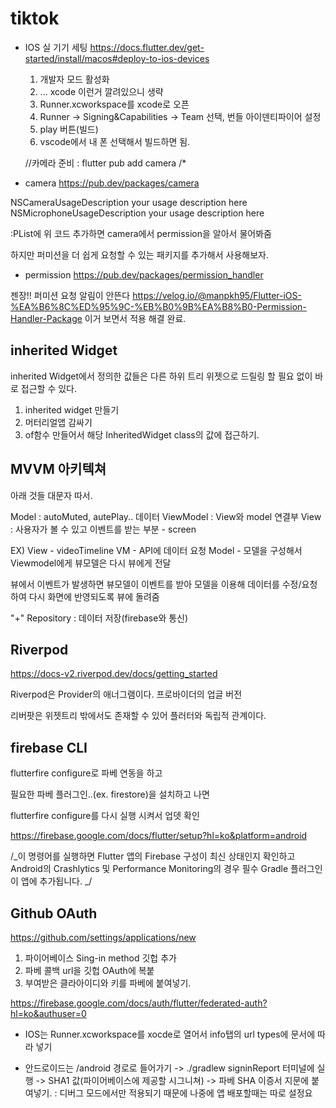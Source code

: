 # tiktok

- IOS 실 기기 세팅
  https://docs.flutter.dev/get-started/install/macos#deploy-to-ios-devices

  1. 개발자 모드 활성화
  2. ... xcode 이런거 깔려있으니 생략
  3. Runner.xcworkspace를 xcode로 오픈
  4. Runner -> Signing&Capabilities -> Team 선택, 번들 아이덴티파이어 설정
  5. play 버튼(빌드)
  6. vscode에서 내 폰 선택해서 빌드하면 됨.

  //카메라 준비 : flutter pub add camera
  /\*

- camera
  https://pub.dev/packages/camera

<key>NSCameraUsageDescription</key>
<string>your usage description here</string>
<key>NSMicrophoneUsageDescription</key>
<string>your usage description here</string>

:PList에 위 코드 추가하면 camera에서 permission을 알아서 물어봐줌

하지만 퍼미션을 더 쉽게 요청할 수 있는 패키지를 추가해서 사용해보자.

- permission
  https://pub.dev/packages/permission_handler

젠장!! 퍼미션 요청 알림이 안뜬다
https://velog.io/@manpkh95/Flutter-iOS-%EA%B6%8C%ED%95%9C-%EB%B0%9B%EA%B8%B0-Permission-Handler-Package
이거 보면서 적용 해결 완료.

## inherited Widget

inherited Widget에서 정의한 값들은 다른 하위 트리 위젯으로 드릴링 할 필요 없이
바로 접근할 수 있다.

1. inherited widget 만들기
2. 머터리얼앱 감싸기
3. of함수 만들어서 해당 InheritedWidget class의 값에 접근하기.

## MVVM 아키텍쳐

아래 것들 대문자 따서.

Model : autoMuted, autePlay.. 데이터
ViewModel : View와 model 연결부
View : 사용자가 볼 수 있고 이벤트를 받는 부분 - screen

EX)
View - videoTimeline
VM - API에 데이터 요청
Model - 모델을 구성해서 Viewmodel에게
뷰모델은 다시 뷰에게 전달

뷰에서 이벤트가 발생하면
뷰모델이 이벤트를 받아 모델을 이용해 데이터를 수정/요청하여
다시 화면에 반영되도록 뷰에 돌려줌

"+" Repository : 데이터 저장(firebase와 통신)

## Riverpod

https://docs-v2.riverpod.dev/docs/getting_started

Riverpod은 Provider의 애너그램이다.
프로바이더의 업글 버전

리버팟은 위젯트리 밖에서도 존재할 수 있어 플러터와 독립적 관계이다.

## firebase CLI

flutterfire configure로 파베 연동을 하고

필요한 파베 플러그인..(ex. firestore)을 설치하고 나면

flutterfire configure를 다시 실행 시켜서 업뎃 확인

https://firebase.google.com/docs/flutter/setup?hl=ko&platform=android

/_이 명령어를 실행하면 Flutter 앱의 Firebase 구성이 최신 상태인지 확인하고
Android의 Crashlytics 및 Performance Monitoring의 경우 필수 Gradle 플러그인이 앱에 추가됩니다. _/

## Github OAuth

https://github.com/settings/applications/new

1. 파이어베이스 Sing-in method 깃헙 추가
2. 파베 콜백 url을 깃헙 OAuth에 복붙
3. 부여받은 클라아이디와 키를 파베에 붙여넣기.

https://firebase.google.com/docs/auth/flutter/federated-auth?hl=ko&authuser=0

- IOS는 Runner.xcworkspace를 xocde로 열어서 info탭의
  url types에 문서에 따라 넣기

- 안드로이드는 /android 경로로 들어가기
  -> ./gradlew signinReport 터미널에 실행
  -> SHA1 값(파이어베이스에 제공할 시그니쳐)
  -> 파베 SHA 이증서 지문에 붙여넣기.
  : 디버그 모드에서만 적용되기 때문에 나중에 앱 배포할때는 따로 설정요
